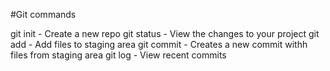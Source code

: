 #Git commands

git init - Create a new repo
git status - View the changes to your project
git add - Add files to staging area
git commit - Creates a new commit withh files from staging area
git log - View recent commits

